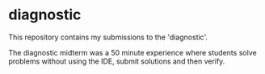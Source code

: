 # diagnostic

This repository contains my submissions to the 'diagnostic'.

The diagnostic midterm was a 50 minute experience where students solve problems without using the IDE, submit solutions and then verify.